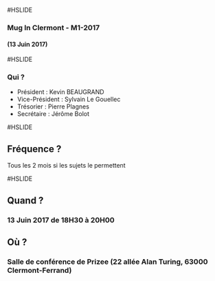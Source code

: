 #HSLIDE

### Mug In Clermont - M1-2017
#### (13 Juin 2017)

#HSLIDE
### Qui ?
* Président : Kevin BEAUGRAND
* Vice-Président : Sylvain Le Gouellec
* Trésorier : Pierre Plagnes
* Secrétaire : Jérôme Bolot

#HSLIDE
## Fréquence ?
Tous les 2 mois si les sujets le permettent

#HSLIDE
## Quand ?
### 13 Juin 2017 de 18H30 à 20H00
## Où ?
### Salle de conférence de Prizee (22 allée Alan Turing, 63000 Clermont-Ferrand)
